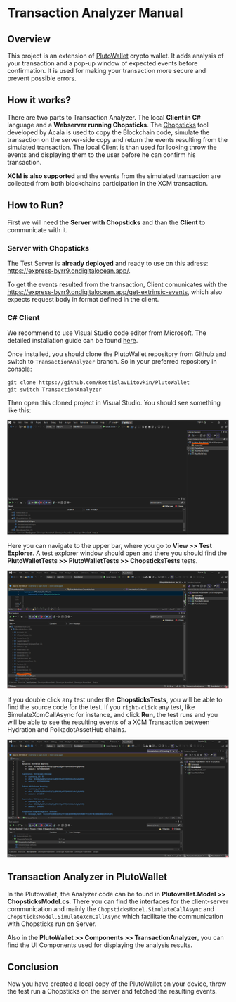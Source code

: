 # Transaction Analyzer Manual

## Overview

This project is an extension of [PlutoWallet](https://play.google.com/store/apps/details?id=com.rostislavlitovkin.plutowallet&hl=cs) crypto wallet. It adds analysis of your transaction and a pop-up window of expected events before confirmation. It is used for making your transaction more secure and prevent possible errors.

## How it works?

There are two parts to Transaction Analyzer. The local **Client in C#** language and a **Webserver running Chopsticks**. The [Chopsticks](https://github.com/AcalaNetwork/chopsticks) tool developed by Acala is used to copy the Blockchain code, simulate the transaction on the server-side copy and return the events resulting from the simulated transaction. The local Client is than used for looking throw the events and displaying them to the user before he can confirm his transaction.

**XCM is also supported** and the events from the simulated transaction are collected from both blockchains participation in the XCM transaction.

## How to Run?

First we will need the **Server with Chopsticks** and than the **Client** to communicate with it.

### Server with Chopsticks

The Test Server is **already deployed** and ready to use on this adress: https://express-byrr9.ondigitalocean.app/.

To get the events resulted from the transaction, Client comunicates with the https://express-byrr9.ondigitalocean.app/get-extrinsic-events, which also expects request body in format defined in the client.

### C# Client

We recommend to use Visual Studio code editor from Microsoft. The detailed installation guide can be found [here](https://learn.microsoft.com/en-us/visualstudio/install/install-visual-studio?view=vs-2022).

Once installed, you should clone the PlutoWallet repository from Github and switch to `TransactionAnalyzer` branch. So in your preferred repository in console:

```
git clone https://github.com/RostislavLitovkin/PlutoWallet
git switch TransactionAnalyzer
```

Then open this cloned project in Visual Studio. You should see something like this:

![Alt Text](/images/opened_plutowallet.png)

Here you can navigate to the upper bar, where you go to **View >> Test Explorer**. A test explorer window should open and there you should find the **PlutoWalletTests >> PlutoWalletTests >> ChopsticksTests** tests.

![Alt Text](/images/tests_location.png)

If you double click any test under the **ChopsticksTests**, you will be able to find the source code for the test. If you `right-click` any test, like SimulateXcmCallAsync for instance, and click **Run**, the test runs and you will be able to see the resulting events of a XCM Transaction between Hydration and PolkadotAssetHub chains.

![Alt Text](/images/run_test.png)

## Transaction Analyzer in PlutoWallet

In the Plutowallet, the Analyzer code can be found in **Plutowallet.Model >> ChopsticksModel.cs**. There you can find the interfaces for the client-server communication and mainly the `ChopsticksModel.SimulateCallAsync` and `ChopsticksModel.SimulateXcmCallAsync` which facilitate the communication with Chopsticks run on Server.

Also in the **PlutoWallet >> Components >> TransactionAnalyzer**, you can find the UI Components used for displaying the analysis results.

## Conclusion

Now you have created a local copy of the PlutoWallet on your device, throw the test run a Chopsticks on the server and fetched the resulting events.
